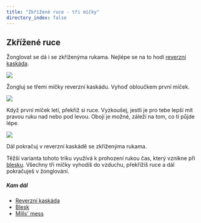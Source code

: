 ```yaml
---
title: "Zkřížené ruce - tři míčky"
directory_index: false
---
```


## Zkřížené ruce


Žonglovat se dá i se zkříženýma rukama. Nejlépe se na to hodí <a href="kaskada-reverzni.html" title="Trik se třemi míčky">reverzní kaskáda</a>.

![](img/r/rzkaskadaa.png)

Žongluj se třemi míčky reverzní kaskádu. Vyhoď obloučkem první míček.

![](img/r/rzkaskadab.png)

Když první míček letí, překřiž si ruce. Vyzkoušej, jestli je pro tebe lepší mít pravou ruku nad nebo pod levou. Obojí je možné, záleží na tom, co ti půjde lépe.

![](img/r/rzkaskadac.png)

Dál pokračuj v reverzní kaskádě se zkříženýma rukama.



Těžší varianta tohoto triku využívá k prohození rukou čas, který vznikne při <a href="blesk.html" title="Trik se třemi míčky.">blesku</a>. Všechny tři míčky vyhodíš do vzduchu, překřížíš ruce a dál pokračuješ v žonglování.



##### Kam dál

- [Reverzní kaskáda](/micky/3/kaskada-reverzni.html "Obrácená kaskáda")
- [Blesk](/micky/3/blesk.html "rychlé vyhození míčků")
- [Mills' mess](/micky/3/mm.html "Pravý Mills' mess")
